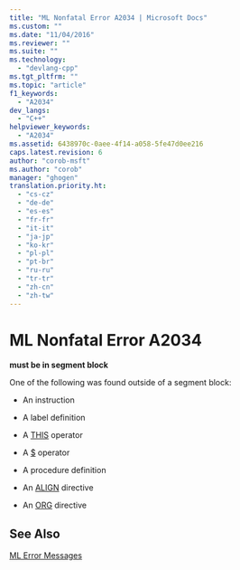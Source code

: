 ```yaml
---
title: "ML Nonfatal Error A2034 | Microsoft Docs"
ms.custom: ""
ms.date: "11/04/2016"
ms.reviewer: ""
ms.suite: ""
ms.technology: 
  - "devlang-cpp"
ms.tgt_pltfrm: ""
ms.topic: "article"
f1_keywords: 
  - "A2034"
dev_langs: 
  - "C++"
helpviewer_keywords: 
  - "A2034"
ms.assetid: 6438970c-0aee-4f14-a058-5fe47d0ee216
caps.latest.revision: 6
author: "corob-msft"
ms.author: "corob"
manager: "ghogen"
translation.priority.ht: 
  - "cs-cz"
  - "de-de"
  - "es-es"
  - "fr-fr"
  - "it-it"
  - "ja-jp"
  - "ko-kr"
  - "pl-pl"
  - "pt-br"
  - "ru-ru"
  - "tr-tr"
  - "zh-cn"
  - "zh-tw"
---
```

# ML Nonfatal Error A2034
**must be in segment block**  
  
 One of the following was found outside of a segment block:  
  
-   An instruction  
  
-   A label definition  
  
-   A [THIS](../../assembler/masm/operator-this.md) operator  
  
-   A [$](../../assembler/masm/dollar.md) operator  
  
-   A procedure definition  
  
-   An [ALIGN](../../assembler/masm/align-masm.md) directive  
  
-   An [ORG](../../assembler/masm/org.md) directive  
  
## See Also  
 [ML Error Messages](../../assembler/masm/ml-error-messages.md)